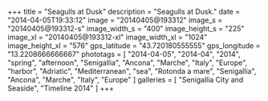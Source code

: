 +++
title = "Seagulls at Dusk"
description = "Seagulls at Dusk."
date = "2014-04-05T19:33:12"
image = "20140405@193312"
image_s = "20140405@193312-s"
image_width_s = "400"
image_height_s = "225"
image_xl = "20140405@193312-xl"
image_width_xl = "1024"
image_height_xl = "576"
gps_latitude = "43.720180555555"
gps_longitude = "13.2208666666667"
phototags = [ "2014-04-05", "2014-04", "2014", "spring", "afternoon", "Senigallia", "Ancona", "Marche", "Italy", "Europe", "harbor", "Adriatic", "Mediterranean", "sea", "Rotonda a mare", "Senigallia", "Ancona", "Marche", "Italy", "Europe" ]
galleries = [ "Senigallia City and Seaside", "Timeline 2014" ]
+++
